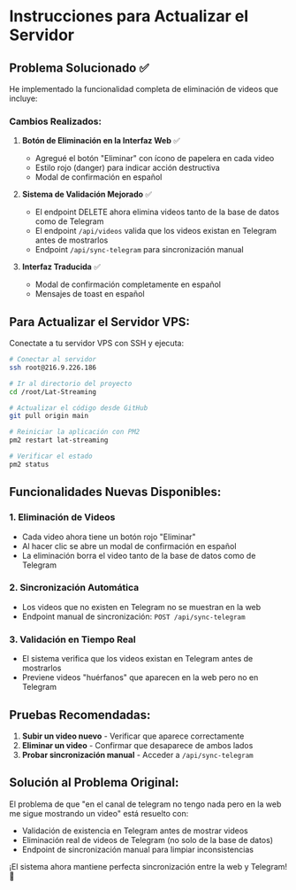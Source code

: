 # Instrucciones para Actualizar el Servidor

## Problema Solucionado ✅

He implementado la funcionalidad completa de eliminación de videos que incluye:

### Cambios Realizados:

1. **Botón de Eliminación en la Interfaz Web** ✅
   - Agregué el botón "Eliminar" con ícono de papelera en cada video
   - Estilo rojo (danger) para indicar acción destructiva
   - Modal de confirmación en español

2. **Sistema de Validación Mejorado** ✅
   - El endpoint DELETE ahora elimina videos tanto de la base de datos como de Telegram
   - El endpoint `/api/videos` valida que los videos existan en Telegram antes de mostrarlos
   - Endpoint `/api/sync-telegram` para sincronización manual

3. **Interfaz Traducida** ✅
   - Modal de confirmación completamente en español
   - Mensajes de toast en español

## Para Actualizar el Servidor VPS:

Conectate a tu servidor VPS con SSH y ejecuta:

```bash
# Conectar al servidor
ssh root@216.9.226.186

# Ir al directorio del proyecto
cd /root/Lat-Streaming

# Actualizar el código desde GitHub
git pull origin main

# Reiniciar la aplicación con PM2
pm2 restart lat-streaming

# Verificar el estado
pm2 status
```

## Funcionalidades Nuevas Disponibles:

### 1. Eliminación de Videos
- Cada video ahora tiene un botón rojo "Eliminar"
- Al hacer clic se abre un modal de confirmación en español
- La eliminación borra el video tanto de la base de datos como de Telegram

### 2. Sincronización Automática
- Los videos que no existen en Telegram no se muestran en la web
- Endpoint manual de sincronización: `POST /api/sync-telegram`

### 3. Validación en Tiempo Real
- El sistema verifica que los videos existan en Telegram antes de mostrarlos
- Previene videos "huérfanos" que aparecen en la web pero no en Telegram

## Pruebas Recomendadas:

1. **Subir un video nuevo** - Verificar que aparece correctamente
2. **Eliminar un video** - Confirmar que desaparece de ambos lados
3. **Probar sincronización manual** - Acceder a `/api/sync-telegram`

## Solución al Problema Original:

El problema de que "en el canal de telegram no tengo nada pero en la web me sigue mostrando un video" está resuelto con:

- Validación de existencia en Telegram antes de mostrar videos
- Eliminación real de videos de Telegram (no solo de la base de datos)
- Endpoint de sincronización manual para limpiar inconsistencias

¡El sistema ahora mantiene perfecta sincronización entre la web y Telegram! 🎉